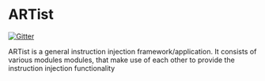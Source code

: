 # ARTist

[![Gitter](https://badges.gitter.im/Project-ARTist/meta.svg)](https://gitter.im/project-artist/Lobby?utm_source=badge&utm_medium=badge&utm_campaign=pr-badge&utm_content=body_badge)

ARTist is a general instruction injection framework/application. It consists
of various modules modules, that make use of each other to provide the
instruction injection functionality
